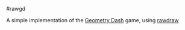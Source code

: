 #rawgd

A simple implementation of the [Geometry Dash](https://store.steampowered.com/app/322170/Geometry_Dash/) game, using [rawdraw](https://github.com/cntools/rawdraw)
